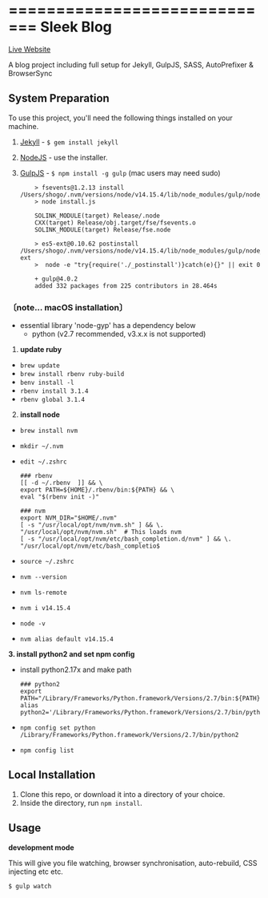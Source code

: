 =============================
Sleek Blog
=============================

[Live Website](http://gearoidoconnor.ie)

A blog project including full setup for Jekyll, GulpJS, SASS, AutoPrefixer &amp; BrowserSync

## System Preparation

To use this project, you'll need the following things installed on your machine.

1. [Jekyll](http://jekyllrb.com/) - `$ gem install jekyll`
2. [NodeJS](http://nodejs.org) - use the installer.
3. [GulpJS](https://github.com/gulpjs/gulp) - `$ npm install -g gulp` (mac users may need sudo)

   ```$ npm install -g gulp
       > fsevents@1.2.13 install /Users/shogo/.nvm/versions/node/v14.15.4/lib/node_modules/gulp/node_modules/fsevents
       > node install.js

       SOLINK_MODULE(target) Release/.node
       CXX(target) Release/obj.target/fse/fsevents.o
       SOLINK_MODULE(target) Release/fse.node

       > es5-ext@0.10.62 postinstall /Users/shogo/.nvm/versions/node/v14.15.4/lib/node_modules/gulp/node_modules/es5-ext
       >  node -e "try{require('./_postinstall')}catch(e){}" || exit 0

       + gulp@4.0.2
       added 332 packages from 225 contributors in 28.464s
   ```

### 〔note... macOS installation〕

- essential library 'node-gyp' has a dependency below
  - python (v2.7 recommended, v3.x.x is not supported)

1. <strong>update ruby</strong>

- `brew update`
- `brew install rbenv ruby-build`
- `benv install -l`
- `rbenv install 3.1.4`
- `rbenv global 3.1.4`

2. <strong>install node</strong>

- `brew install nvm`
- `mkdir ~/.nvm`
- `edit ~/.zshrc`

  ```~/.zshrc
  ### rbenv
  [[ -d ~/.rbenv  ]] && \
  export PATH=${HOME}/.rbenv/bin:${PATH} && \
  eval "$(rbenv init -)"

  ### nvm
  export NVM_DIR="$HOME/.nvm"
  [ -s "/usr/local/opt/nvm/nvm.sh" ] && \. "/usr/local/opt/nvm/nvm.sh"  # This loads nvm
  [ -s "/usr/local/opt/nvm/etc/bash_completion.d/nvm" ] && \. "/usr/local/opt/nvm/etc/bash_completio$
  ```

- `source ~/.zshrc`
- `nvm --version`
- `nvm ls-remote`
- `nvm i v14.15.4`
- `node -v`
- `nvm alias default v14.15.4`

<strong>3. install python2 and set npm config</strong>

- install python2.17x and make path

  ```~/.zshrc
  ### python2
  export PATH="/Library/Frameworks/Python.framework/Versions/2.7/bin:${PATH}"
  alias python2='/Library/Frameworks/Python.framework/Versions/2.7/bin/python2'
  ```

- `npm config set python /Library/Frameworks/Python.framework/Versions/2.7/bin/python2`

- `npm config list`

## Local Installation

1. Clone this repo, or download it into a directory of your choice.
2. Inside the directory, run `npm install`.

## Usage

**development mode**

This will give you file watching, browser synchronisation, auto-rebuild, CSS injecting etc etc.

```shell
$ gulp watch
```

